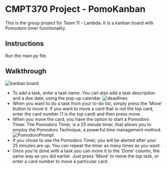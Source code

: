 # CMPT370 Project - PomoKanban
This is the group project for Team 11 - Lambda.
It is a kanban board with Pomodoro timer functionality.

## Instructions
Run the main.py file.

## Walkthrough
![kanban board](https://i.imgur.com/kQLpgRG.png)
* To add a task, enter a task name. You can also add a task description and a due date, using the pop-up calendar.
![deadlines](https://i.imgur.com/JulW3iu.png)
* When you want to do a task from your to-do list, simply press the 'Move' button to move it. If you want to move a card that is not the top card, enter the card number (1 is the top card) and then press move.
* When you move the card, you have the option to start a Pomodoro Timer. The Pomodoro Timer, is a 25 minute timer, that allows you to employ the Pomodoro Technique, a powerful time management method.
![PomodoroPrompt](https://i.imgur.com/qyGjXwK.png)
* If you chose to use the Pomodoro Timer, you will be alerted after your 25 minutes are up. You can repeat the timer as many times as you want.
* Once you're done with a task you can move it to the 'Done' column, the same way as you did earlier. Just press 'Move' to move the top task, or enter a card number to move a particular card.
